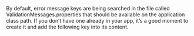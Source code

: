 By default, error message keys are being searched in the file called ValidationMessages.properties that should be available on the application class path. If you don’t have one already in your app, it’s a good moment to create it and add the following key into its content.

